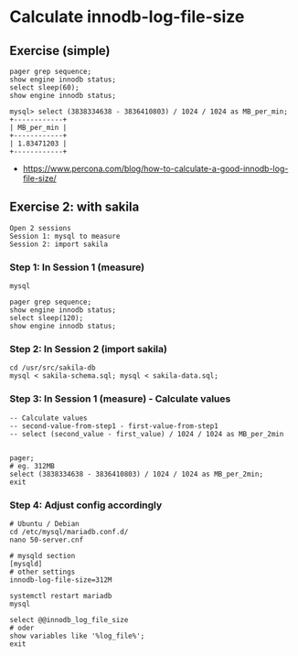 # Calculate innodb-log-file-size


## Exercise (simple) 

```
pager grep sequence;
show engine innodb status; 
select sleep(60);
show engine innodb status;
```

```
mysql> select (3838334638 - 3836410803) / 1024 / 1024 as MB_per_min;
+------------+
| MB_per_min |
+------------+
| 1.83471203 | 
+------------+
```

  * https://www.percona.com/blog/how-to-calculate-a-good-innodb-log-file-size/

## Exercise 2: with sakila 

```
Open 2 sessions
Session 1: mysql to measure
Session 2: import sakila 
```

### Step 1: In Session 1 (measure) 

```
mysql
```

```
pager grep sequence;
show engine innodb status;
select sleep(120);
show engine innodb status;

```

### Step 2: In Session 2 (import sakila) 

```
cd /usr/src/sakila-db
mysql < sakila-schema.sql; mysql < sakila-data.sql;
```

### Step 3: In Session 1 (measure) - Calculate values 

```
-- Calculate values 
-- second-value-from-step1 - first-value-from-step1
-- select (second_value - first_value) / 1024 / 1024 as MB_per_2min


pager;
# eg. 312MB 
select (3838334638 - 3836410803) / 1024 / 1024 as MB_per_2min;
exit 
```

### Step 4: Adjust config accordingly 

```
# Ubuntu / Debian
cd /etc/mysql/mariadb.conf.d/
nano 50-server.cnf
```

```
# mysqld section
[mysqld]
# other settings
innodb-log-file-size=312M
```

```
systemctl restart mariadb
mysql
```

```
select @@innodb_log_file_size
# oder
show variables like '%log_file%';
exit
```
